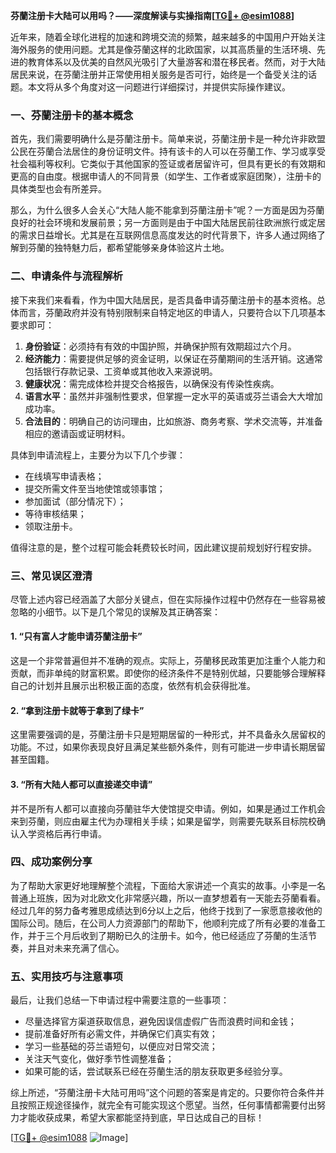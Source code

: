 **芬蘭注册卡大陆可以用吗？——深度解读与实操指南[[TG💪+ @esim1088](https://t.me/s/esim1088)]**

近年来，随着全球化进程的加速和跨境交流的频繁，越来越多的中国用户开始关注海外服务的使用问题。尤其是像芬蘭这样的北欧国家，以其高质量的生活环境、先进的教育体系以及优美的自然风光吸引了大量游客和潜在移民者。然而，对于大陆居民来说，在芬蘭注册并正常使用相关服务是否可行，始终是一个备受关注的话题。本文将从多个角度对这一问题进行详细探讨，并提供实际操作建议。

### 一、芬蘭注册卡的基本概念

首先，我们需要明确什么是芬蘭注册卡。简单来说，芬蘭注册卡是一种允许非欧盟公民在芬蘭合法居住的身份证明文件。持有该卡的人可以在芬蘭工作、学习或享受社会福利等权利。它类似于其他国家的签证或者居留许可，但具有更长的有效期和更高的自由度。根据申请人的不同背景（如学生、工作者或家庭团聚），注册卡的具体类型也会有所差异。

那么，为什么很多人会关心“大陆人能不能拿到芬蘭注册卡”呢？一方面是因为芬蘭良好的社会环境和发展前景；另一方面则是由于中国大陆居民前往欧洲旅行或定居的需求日益增长。尤其是在互联网信息高度发达的时代背景下，许多人通过网络了解到芬蘭的独特魅力后，都希望能够亲身体验这片土地。

### 二、申请条件与流程解析

接下来我们来看看，作为中国大陆居民，是否具备申请芬蘭注册卡的基本资格。总体而言，芬蘭政府并没有特别限制来自特定地区的申请人，只要符合以下几项基本要求即可：

1. **身份验证**：必须持有有效的中国护照，并确保护照有效期超过六个月。
2. **经济能力**：需要提供足够的资金证明，以保证在芬蘭期间的生活开销。这通常包括银行存款记录、工资单或其他收入来源说明。
3. **健康状况**：需完成体检并提交合格报告，以确保没有传染性疾病。
4. **语言水平**：虽然并非强制性要求，但掌握一定水平的英语或芬兰语会大大增加成功率。
5. **合法目的**：明确自己的访问理由，比如旅游、商务考察、学术交流等，并准备相应的邀请函或证明材料。

具体到申请流程上，主要分为以下几个步骤：
- 在线填写申请表格；
- 提交所需文件至当地使馆或领事馆；
- 参加面试（部分情况下）；
- 等待审核结果；
- 领取注册卡。

值得注意的是，整个过程可能会耗费较长时间，因此建议提前规划好行程安排。

### 三、常见误区澄清

尽管上述内容已经涵盖了大部分关键点，但在实际操作过程中仍然存在一些容易被忽略的小细节。以下是几个常见的误解及其正确答案：

#### 1. “只有富人才能申请芬蘭注册卡”
这是一个非常普遍但并不准确的观点。实际上，芬蘭移民政策更加注重个人能力和贡献，而非单纯的财富积累。即使你的经济条件不是特别优越，只要能够合理解释自己的计划并且展示出积极正面的态度，依然有机会获得批准。

#### 2. “拿到注册卡就等于拿到了绿卡”
这里需要强调的是，芬蘭注册卡只是短期居留的一种形式，并不具备永久居留权的功能。不过，如果你表现良好且满足某些额外条件，则有可能进一步申请长期居留甚至国籍。

#### 3. “所有大陆人都可以直接递交申请”
并不是所有人都可以直接向芬蘭驻华大使馆提交申请。例如，如果是通过工作机会来到芬蘭，则应由雇主代为办理相关手续；如果是留学，则需要先联系目标院校确认入学资格后再行申请。

### 四、成功案例分享

为了帮助大家更好地理解整个流程，下面给大家讲述一个真实的故事。小李是一名普通上班族，因为对北欧文化非常感兴趣，所以一直梦想着有一天能去芬蘭看看。经过几年的努力备考雅思成绩达到6分以上之后，他终于找到了一家愿意接收他的国际公司。随后，在公司人力资源部门的帮助下，他顺利完成了所有必要的准备工作，并于三个月后收到了期盼已久的注册卡。如今，他已经适应了芬蘭的生活节奏，并且对未来充满了信心。

### 五、实用技巧与注意事项

最后，让我们总结一下申请过程中需要注意的一些事项：
- 尽量选择官方渠道获取信息，避免因误信虚假广告而浪费时间和金钱；
- 提前准备好所有必需文件，并确保它们真实有效；
- 学习一些基础的芬兰语短句，以便应对日常交流；
- 关注天气变化，做好季节性调整准备；
- 如果可能的话，尝试联系已经在芬蘭生活的朋友获取更多经验分享。

综上所述，“芬蘭注册卡大陆可用吗”这个问题的答案是肯定的。只要你符合条件并且按照正规途径操作，就完全有可能实现这个愿望。当然，任何事情都需要付出努力才能收获成果，希望大家都能坚持到底，早日达成自己的目标！

[[TG💪+ @esim1088](https://t.me/s/esim1088) ![Image](https://i.postimg.cc/4NQfJmqS/Snipaste-2025-05-13-00-14-12.png)]